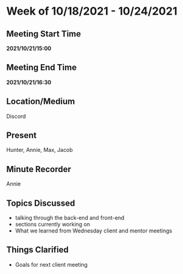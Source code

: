 # Week of 10/18/2021 - 10/24/2021

## Meeting Start Time

**2021/10/21/15:00**

## Meeting End Time

**2021/10/21/16:30**

## Location/Medium

Discord

## Present

Hunter, Annie, Max, Jacob

## Minute Recorder

Annie

## Topics Discussed

- talking through the back-end and front-end 
- sections currently working on
- What we learned from Wednesday client and mentor meetings

## Things Clarified

- Goals for next client meeting
